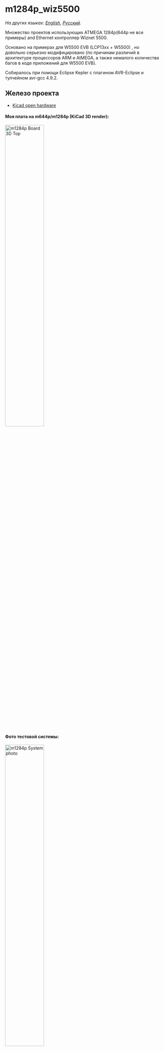 # m1284p_wiz5500

*На других языках: [English](README.md), [Русский](README.ru.md).*

Множество проектов использующих ATMEGA 1284p(644p не все примеры) and Ethernet контроллер Wiznet 5500.

Основано на примерах для W5500 EVB (LCP13xx + W5500) , но довольно серьезно модифицировано (по причинам различий в архитектуре процессоров ARM и AtMEGA, a также немалого количества багов в коде приложений для W5500 EVB).

Собиралось при помощи Eclipse Kepler с плагином AVR-Eclipse и тулчейном avr-gcc 4.9.2.

## Железо проекта

* [Kicad open hardware](../master/KiCad_M644_breakout_v1.2d/) 

#### Моя плата на m644p/m1284p (KiCad 3D render):

<img src="../master/KiCad_M644_breakout_v1.2d/Pictures/M644_breakout_v1.2d_top.png" alt="m1284p Board 3D Top" width="50%" height="50%">

#### Фото тестовой системы:

<img src="../master/KiCad_M644_breakout_v1.2d/Pictures/tested_system_photo_01.jpg" alt="m1284p System photo" width="50%" height="50%">


## Софт. Что сделано ( В порядке усложнения )

1. [Wiznet Loopback TCP/UDP Static IP](../master/03_m1284p_WIZNET_loopback_STATIC_IP/)
2. [Wiznet Loopback TCP/UDP DHCP IP](../master/04_m1284p_WIZNET_loopback_DHCP/)
3. [DNS пример](../master/05_m1284p_WIZNET_DNS_client/)
4. [SNTP + DNS пример](../master/06_m1284p_WIZNET_DNS_SNTP_client/)
5. [Telnet server пример](../master/07_m1284p_WIZNET_telnets_basic/)
6. [ICMP(ping) пример](../master/08_m1284p_WIZNET_ICMP_aka_ping/)
7. [Простой Веб-сервер (одна страница HTTP POST/GET запросы)](../master/09_m1284p_WIZNET_simple_webserver/)
8. [HTTPD Веб-сервер со всем содержимымым в AVR FLASH-памяти (используются AJAX запросы)](../master/11_m1284p_WIZNET_HTTPServer_FLASH_pages/)
9. [HTTPD Веб-сервер со всем содержимымым на SD-карте (Chang FAT FS библиотека) (AJAX запросы)](../master/12_m1284p_WIZNET_HTTPServer_SDCARD_pages/)
10. [FTP-клиент (работает только в активном режиме) c сохранением контента на SD-карте ( диалог FTPC посредством последовательно терминала например: Terminal v1.9b by Bray, putty и тд.)](../master/14_m1284p_WIZNET_FTPC_FATFS/)
11. [FTP-сервер (работает в обоих режимах активный/пассивный) c сохранением контента на SD-карте, проверена работа с FTP клиентами: Windows 7 cmd - т.е ftp, Total Сommander (в нем надо добавить небольшой паттерн на выборку), WinSCP.](../master/15_m1284p_WIZNET_FTPD_FATFS/)
12. [HTTPD + FTPD для динамической загрузки страниц Веб-сервера, весь контент на SD-карте (Chang FAT FS библиотека) (AJAX запросы)](../master/16_m1284p_WIZNET_HTTPD_FTPD_FATFS_SDCARD/)
13. ZEVERO SD PetitFS бутлоадер (для двух процессоров): [M1284p](../master/bootloader_zevero_sd_m1284p_make/)/[M644p](../master/bootloader_zevero_sd_m644p_make/)
14. C обновлением через бутлоадер: Wiznet Loopback TCP/UDP Static IP + FTP-сервер (для загрузки через FTP-клиент) + SD-бутлоадер ZEVERO, (для двух процессоров): [M644p](../master/18_m644p_BTLD_WIZNET_LOOPBACK_FTPD_FATFS_SDCARD/)/[M1284p](../master/18_m1284p_BTLD_WIZNET_LOOPBACK_FTPD_FATFS_SDCARD/)
15. [Bootloaded code: Combined HTTPD server (with AJAX) + FTPD server (for bootloading via FTP client and upload WEB server contents)(with AJAX queries) + SD-bootloader ZEVERO, working on M1284p only](../master/17_m1284p_BTLD_WIZNET_HTTPD_FTPD_FATFS_SDCARD/)
16. [IOT Blynk client Example with Blynk smartphone application (checked only Android side) - NO Arduino CODE, used Wiznet Sockets](../master/19_m1284p_WIZNET_blynk/)

#### Blynk application screenshot:

<img src="../master/19_m1284p_WIZNET_blynk/Blynk_application/Screenshot_2019-03-18-13-37-20-278_cc.blynk.png" alt="Blynk application" width="50%" height="50%">

[//]: # (TODO:  Add all other links here)

## What TODO:

17. Bootloaded code: IOT BLYNK client combined with FTPD server (for bootloading via FTP client)+ SD-bootloader ZEVERO
18. TFTP client
19. MQTT client

## Remarks:
* [m1284P schematic](../master/KiCad_M644_breakout_v1.2d/Pictures/M644_breakout_v1.2d_schematic.png/)
* [m1284P typical connection diagram](../master/KiCad_M644_breakout_v1.2d/Pictures/M644_connection_schematic.png/)
* [m1284P Board pinmap](../master/KiCad_M644_breakout_v1.2d/Pictures/M644_breakout_v1.2d_pinmap.png/)
* [Blynk IOT Application QR-code](../master/19_m1284p_WIZNET_blynk/Blynk_application/app1_m1284p_and_W5500_QR.png/)

[>>Hardware and Software parts (no Blynk) discussion your are welcome here..](https://www.avrfreaks.net/forum/need-w5500-example-c-tcp)

[>>Blynk part discussion your are welcome here..](https://community.blynk.cc/t/port-from-w5500-evb-to-atmega1284p-w5500-wiznet-sockets-library-without-arduino/35235)


## Author porting to AVR m1284p/m644p
* **Ibragimov Maksim aka maxxir**
